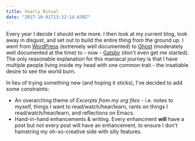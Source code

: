 ```yaml
---
title: Yearly Ritual
date: "2017-10-01T13:32:14.638Z"
---
```


Every year I decide I should write more. I then look at my current blog, look
away in disgust, and set out to build the entire thing from the ground up. I
went from [WordPress](https://wordpress.com "wordpress") (extremely well
documented) to [Ghost](https://ghost.org "ghost") (moderately well documented at
the time) to - now - [Gatsby](https://gatsbyjs.org "gatsby") (don't even get me
started). The only reasonable explanation for this maniacal journey is that I
have multiple people living inside my head with one common trait - the
insatiable desire to see the world burn.

In lieu of trying something new (and hoping it sticks), I've decided to add some
constraints:

* An overarching theme of *Excerpts from my org files* - i.e. notes to
  myself, things I want to read/watch/hear/learn, rants on things I
  read/watch/hear/learn, and reflections on Emacs.
* Hand-in-hand enhancements & writing. Every enhancment **will** have a post but
  not every post will have an enhancement, to ensure I don't hamstring my
  oh-so-creative side with silly features.
